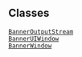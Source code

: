 ---
---
## Classes

<a href="../object/BannerOutputStream.html#BannerOutputStream"
target="main"><code>BannerOutputStream</code></a>  
<a href="../object/BannerUIWindow.html#BannerUIWindow"
target="main"><code>BannerUIWindow</code></a>  
<a href="../object/BannerWindow.html#BannerWindow"
target="main"><code>BannerWindow</code></a>  
